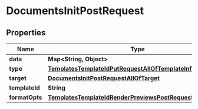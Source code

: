 

# DocumentsInitPostRequest


## Properties

| Name | Type | Description | Notes |
|------------ | ------------- | ------------- | -------------|
|**data** | **Map&lt;String, Object&gt;** |  |  [optional] |
|**type** | [**TemplatesTemplateIdPutRequestAllOfTemplateInfoType**](TemplatesTemplateIdPutRequestAllOfTemplateInfoType.md) |  |  |
|**target** | [**DocumentsInitPostRequestAllOfTarget**](DocumentsInitPostRequestAllOfTarget.md) |  |  |
|**templateId** | **String** |  |  [optional] |
|**formatOpts** | [**TemplatesTemplateIdRenderPreviewsPostRequestFormatOpts**](TemplatesTemplateIdRenderPreviewsPostRequestFormatOpts.md) |  |  [optional] |



